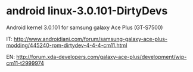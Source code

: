 android linux-3.0.101-DirtyDevs
==============
Android kernel 3.0.101 for samsung galaxy Ace Plus (GT-S7500)

IT: http://www.androidiani.com/forum/samsung-galaxy-ace-plus-modding/445240-rom-dirtydev-4-4-4-cm11.html

EN: http://forum.xda-developers.com/galaxy-ace-plus/development/wip-cm11-t2999974
